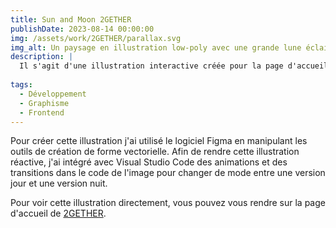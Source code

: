 ```yaml
---
title: Sun and Moon 2GETHER
publishDate: 2023-08-14 00:00:00
img: /assets/work/2GETHER/parallax.svg
img_alt: Un paysage en illustration low-poly avec une grande lune éclairant l'horizon
description: |
  Il s'agit d'une illustration interactive créée pour la page d'accueil du site de l'association 2GETHER.
  
tags:
  - Développement
  - Graphisme
  - Frontend
---
```


Pour créer cette illustration j'ai utilisé le logiciel Figma en manipulant les outils de création de forme vectorielle.
Afin de rendre cette illustration réactive, j'ai intégré avec Visual Studio Code des animations et des transitions dans le code de l'image pour changer de mode entre une version jour et une version nuit.

Pour voir cette illustration directement, vous pouvez vous rendre sur la page d'accueil de <a href="https://www.2gether-asso.fr" target="_blank">2GETHER</a>.